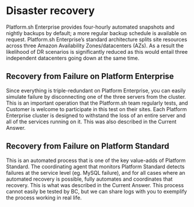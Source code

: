 # Disaster recovery 

Platform.sh Enterprise provides four-hourly automated snapshots and nightly backups by default; a more regular backup schedule is available on request. Platform.sh Enterprise’s standard architecture splits site resources across three Amazon Availability Zones/datacenters (AZs). As a result the likelihood of DR scenarios is significantly reduced as this would entail three independent datacenters going down at the same time.

## Recovery from Failure on Platform Enterprise
Since everything is triple-redundant on Platform Enterprise, you can easily simulate failure by disconnecting one of the three servers from the cluster. This is an important operation that the Platform.sh team regularly tests, and Customer is welcome to participate in this test on their sites. Each Platform Enterprise cluster is designed to withstand the loss of an entire server and all of the services running on it. This was also described in the Current Answer.


## Recovery from Failure on Platform Standard
This is an automated process that is one of the key value-adds of Platform Standard. The coordinating agent that monitors Platform Standard detects failures at the service level (eg. MySQL failure), and for all cases where an automated recovery is possible, fully automates and coordinates that recovery. This is what was described in the Current Answer. This process cannot easily be tested by BC, but we can share logs with you to exemplify the process working in real life.
